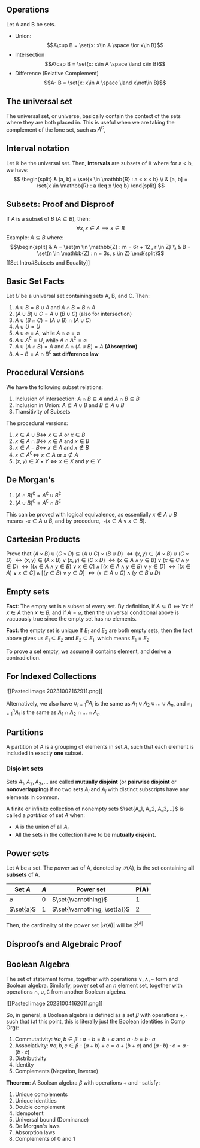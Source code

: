 ## Operations
Let A and B be sets.
- Union: 
$$A\cup B = \set{x: x\in A \space \lor x\in B}$$
- Intersection
$$A\cap B = \set{x: x\in A \space \land x\in B}$$
- Difference (Relative Complement)
$$A- B = \set{x: x\in A \space \land x\not\in B}$$
## The universal set
The universal set, or universe, basically contain the context of the sets where they are both placed in. This is useful when we are taking the complement of the lone set, such as $A^\complement$, 

## Interval notation
Let $\mathbb{R}$ be the universal set. Then, **intervals** are subsets of $\mathbb{R}$ where for a < b, we have: 
$$
\begin{split}
& (a, b) = \set{x \in \mathbb{R} : a < x < b} \\
& [a, b] = \set{x \in \mathbb{R} : a \leq x \leq b}
\end{split}
$$
## Subsets: Proof and Disproof
If $A$ is a subset of $B$ ($A \subseteq B$), then: 
$$\forall x, x \in A \implies x\in B$$
Example: $A \subseteq B$ where: 
$$\begin{split}
& A = \set{m \in \mathbb{Z} : m = 6r + 12 , r \in Z} \\
& B = \set{n \in \mathbb{Z} : n = 3s, s \in Z}
\end{split}$$
[[Set Intro#Subsets and Equality]]
## Basic Set Facts
Let $U$ be a universal set containing sets A, B, and C. Then: 
1. $A\cup B = B \cup A$ and $A\cap B = B \cap A$
2. $(A\cup B) \cup C = A \cup (B \cup C)$ (also for intersection)
3. $A\cup (B \cap C) = (A \cup B) \cap (A\cup C)$
4. $A \cup U = U$
5. $A \cup \varnothing = A$, while $A \cap \varnothing = \varnothing$
6. $A \cup A^\complement = U$, while $A \cap A^\complement = \varnothing$
7. $A\cup (A \cap B) = A$ and $A\cap (A \cup B) = A$ **(Absorption)**
8.  $A - B = A \cap B^\complement$ **set difference law**

## Procedural Versions
We have the following subset relations: 
1. Inclusion of intersection: $A \cap B \subseteq A$ and $A \cap B \subseteq B$
3. Inclusion in Union: $A \subseteq A \cup B$ and $B \subseteq A \cup B$
4. Transitivity of Subsets 

The procedural versions: 
1. $x \in A \cup B \Longleftrightarrow$ $x \in A$ or $x \in B$
2. $x \in A \cap B \Longleftrightarrow$ $x \in A$ and $x \in B$
3. $x \in A - B \Longleftrightarrow$ $x \in A$ and $x \not\in B$
4. $x \in A^\complement\Longleftrightarrow$ $x \in A$ or $x \not\in A$
5. $(x, y) \in X \times Y \Longleftrightarrow x \in X$ and $y \in Y$

## De Morgan's
1. $(A \cap B)^\complement = A^\complement \cup B^\complement$
2. $(A \cup B)^\complement = A^\complement \cap B^\complement$

This can be proved with logical equivalence, as essentially $x \not \in A\cup B$ means $\lnot x \in A\cup B$, and by procedure, $\lnot (x \in A \lor x \in B)$.

## Cartesian Products
Prove that $(A \times B) \cup (C \times D) \subseteq (A \cup C) \times (B \cup D)$
$\Longleftrightarrow (x, y) \in (A \times B) \cup (C \times D)$
$\Longleftrightarrow (x, y) \in (A \times B) \lor (x, y) \in (C \times D)$
$\Longleftrightarrow (x \in A \land y \in B) \lor (x \in C \land y \in D)$
$\Longleftrightarrow [(x \in A \land y \in B) \lor x \in C] \land [(x \in A \land y \in B) \lor y \in D]$
$\Longleftrightarrow [(x \in A) \lor x \in C] \land [(y \in B) \lor y \in D]$
$\Longleftrightarrow (x \in A \cup C) \land (y \in B \cup D)$
## Empty sets
**Fact**: The empty set is a subset of every set.
By definition, if $A \subseteq B \Longleftrightarrow \forall x$ if $x \in A$ then $x\in B$, and if $A = \varnothing$, then the universal conditional above is vacuously true since the empty set has no elements. 

**Fact**: the empty set is unique
If $E_1$ and $E_2$ are both empty sets, then the fact above gives us $E_1 \subseteq E_2$ and $E_2 \subseteq E_1$, which means $E_1 = E_2$

To prove a set empty, we assume it contains element, and derive a contradiction.

## For Indexed Collections
![[Pasted image 20231002162911.png]]

Alternatively, we also have $\cup^n_{i = 1}A_i$ is the same as $A_1 \cup A_2 \cup ...\cup A_n$, and $\cap^n_{i = 1}A_i$ is the same as $A_1 \cap A_2 \cap ...\cap A_n$

## Partitions
A partition of $A$ is a grouping of elements in set $A$, such that each element is included in exactly **one** subset.

### Disjoint sets
Sets $A_1, A_2, A_3,...$ are called **mutually disjoint** (or **pairwise disjoint** or **nonoverlapping**) if no two sets $A_i$ and $A_j$ with distinct subscripts have any elements in common. 

A finite or infinite collection of nonempty sets $\set{A_1, A_2, A_3,...}$ is called a *partition* of set $A$ when: 
- $A$ is the union of all $A_i$
- All the sets in the collection have to be **mutually disjoint.**

## Power sets
Let A be a set. The *power set* of A, denoted by $\mathcal{P}(A)$, is the set containing **all subsets** of A. 

| Set $A$       | $A$ | Power set                   | P(A) |
| ------------- | --- | --------------------------- | ---- | 
| $\varnothing$ | 0   | $\set{\varnothing}$         |  1     |   
| $\set{a}$     | 1   | $\set{\varnothing, \set{a}}$ | 2    |    

Then, the cardinality of the power set $|\mathcal{P}(A)|$ will be $2^{|A|}$ 

## Disproofs and Algebraic Proof

## Boolean Algebra
The set of statement forms, together with operations $\lor, \land, \lnot$ form and Boolean algebra. Similarly, power set of an $n$ element set, together with operations $\cap, \cup, \complement$ from another Boolean algebra.

![[Pasted image 20231004162611.png]]

So, in general, a Boolean algebra is defined as a set $\beta$ with operations $+, \cdot$ such that (at this point, this is literally just the Boolean identities in Comp Org): 
1. Commutativity: $\forall a, b \in \beta : a+b = b+a$ and $a\cdot b = b \cdot a$
2. Associativity: $\forall a, b, c \in \beta : (a+b)+c = a +(b+c)$ and $(a\cdot b) \cdot c = a\cdot (b \cdot c)$
3. Distributivity
4. Identity
5. Complements (Negation, Inverse)

**Theorem**: A Boolean algebra $\beta$ with operations $+$ and $\cdot$ satisfy: 
1. Unique complements
2. Unique identities
3. Double complement
4. Idempotent
5. Universal bound (Dominance)
6. De Morgan's laws
7. Absorption laws
8. Complements of 0 and 1
